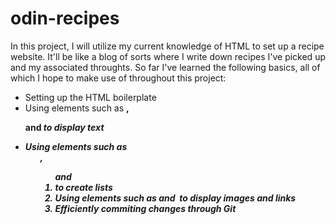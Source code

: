 # odin-recipes

In this project, I will utilize my current knowledge of HTML to set up
a recipe website. It'll be like a blog of sorts where I write down 
recipes I've picked up and my associated throughts. So far I've 
learned the following basics, all of which I hope to make use of 
throughout this project:

* Setting up the HTML boilerplate
* Using elements such as <strong>, <p> and <em> to display text
* Using elements such as <ul>, <ol> and <li> to create lists
* Using elements such as <a> and <img> to display images and links
* Efficiently commiting changes through Git